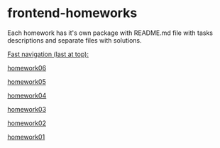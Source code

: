 # frontend-homeworks

Each homework has it's own package with README.md file with tasks descriptions and separate files with solutions.

<ins>Fast navigation (last at top):</ins>

[homework06](https://github.com/d9d9-Sun/frontend-homeworks/tree/master/homework06)

[homework05](https://github.com/d9d9-Sun/frontend-homeworks/tree/master/homework05)

[homework04](https://github.com/d9d9-Sun/frontend-homeworks/tree/master/homework04)

[homework03](https://github.com/d9d9-Sun/frontend-homeworks/tree/master/homework03)

[homework02](https://github.com/d9d9-Sun/frontend-homeworks/tree/master/homework02)

[homework01](https://github.com/d9d9-Sun/frontend-homeworks/tree/master/homework01)